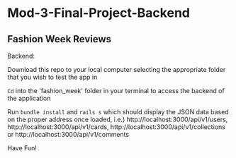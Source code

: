 # Mod-3-Final-Project-Backend

## Fashion Week Reviews

Backend:

Download this repo to your local computer selecting the appropriate folder that you wish to test the app in

`Cd` into the 'fashion_week' folder in your terminal to access the backend of the application

Run `bundle install` and `rails s` which should display the JSON data based on the proper address once loaded, i.e.) http://localhost:3000/api/v1/users, http://localhost:3000/api/v1/cards, http://localhost:3000/api/v1/collections or http://localhost:3000/api/v1/comments 


Have Fun!
